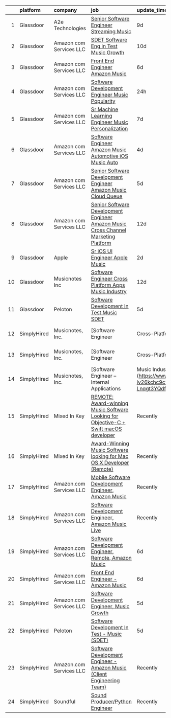 

|    | platform    | company                 | job                                                                                                                                                                                                                                                                                                                                                                                                                                                                                                                                                                                                                                                                                                                                                                                                                                                                                                                                                                                                                                                                                                                                                                                                                                                                                                                                                   | update_time   | location                  |
|---:|:------------|:------------------------|:------------------------------------------------------------------------------------------------------------------------------------------------------------------------------------------------------------------------------------------------------------------------------------------------------------------------------------------------------------------------------------------------------------------------------------------------------------------------------------------------------------------------------------------------------------------------------------------------------------------------------------------------------------------------------------------------------------------------------------------------------------------------------------------------------------------------------------------------------------------------------------------------------------------------------------------------------------------------------------------------------------------------------------------------------------------------------------------------------------------------------------------------------------------------------------------------------------------------------------------------------------------------------------------------------------------------------------------------------|:--------------|:--------------------------|
|  1 | Glassdoor   | A2e Technologies        | [Senior Software Engineer  Streaming Music ](https://www.glassdoor.com/partner/jobListing.htm?pos=111&ao=1136043&s=58&guid=00000182cea62b0bb83ffa8f366d6595&src=GD_JOB_AD&t=SR&vt=w&ea=1&cs=1_b022782c&cb=1661324372990&jobListingId=1008070692080&jrtk=3-0-1gb7acaprkuip801-1gb7acaqbghrk800-d22245dfa3e12a86-)                                                                                                                                                                                                                                                                                                                                                                                                                                                                                                                                                                                                                                                                                                                                                                                                                                                                                                                                                                                                                                      | 9d            | Seattle, WA               |
|  2 | Glassdoor   | Amazon com Services LLC | [SDET  Software Eng in Test  Music Growth](https://www.glassdoor.com/partner/jobListing.htm?pos=103&ao=1136043&s=58&guid=00000182cea62b0bb83ffa8f366d6595&src=GD_JOB_AD&t=SR&vt=w&cs=1_0d86eabc&cb=1661324372990&jobListingId=1008069543759&jrtk=3-0-1gb7acaprkuip801-1gb7acaqbghrk800-01ef90ed90cfbf63-)                                                                                                                                                                                                                                                                                                                                                                                                                                                                                                                                                                                                                                                                                                                                                                                                                                                                                                                                                                                                                                             | 10d           | Remote                    |
|  3 | Glassdoor   | Amazon com Services LLC | [Front End Engineer   Amazon Music](https://www.glassdoor.com/partner/jobListing.htm?pos=104&ao=1136043&s=58&guid=00000182cea62b0bb83ffa8f366d6595&src=GD_JOB_AD&t=SR&vt=w&cs=1_e49fe74b&cb=1661324372990&jobListingId=1008075514788&jrtk=3-0-1gb7acaprkuip801-1gb7acaqbghrk800-715a8f6f79b0da99-)                                                                                                                                                                                                                                                                                                                                                                                                                                                                                                                                                                                                                                                                                                                                                                                                                                                                                                                                                                                                                                                    | 6d            | Culver City, CA           |
|  4 | Glassdoor   | Amazon com Services LLC | [Software Development Engineer  Music Popularity](https://www.glassdoor.com/partner/jobListing.htm?pos=106&ao=1136043&s=58&guid=00000182cea62b0bb83ffa8f366d6595&src=GD_JOB_AD&t=SR&vt=w&cs=1_13797797&cb=1661324372990&jobListingId=1008088339861&jrtk=3-0-1gb7acaprkuip801-1gb7acaqbghrk800-bb4dfd6ed8595ac2-)                                                                                                                                                                                                                                                                                                                                                                                                                                                                                                                                                                                                                                                                                                                                                                                                                                                                                                                                                                                                                                      | 24h           | San Francisco, CA         |
|  5 | Glassdoor   | Amazon com Services LLC | [Sr Machine Learning Engineer  Music Personalization](https://www.glassdoor.com/partner/jobListing.htm?pos=107&ao=1136043&s=58&guid=00000182cea62b0bb83ffa8f366d6595&src=GD_JOB_AD&t=SR&vt=w&cs=1_94d26a08&cb=1661324372990&jobListingId=1008073674728&jrtk=3-0-1gb7acaprkuip801-1gb7acaqbghrk800-81a5f7bbc616b67b-)                                                                                                                                                                                                                                                                                                                                                                                                                                                                                                                                                                                                                                                                                                                                                                                                                                                                                                                                                                                                                                  | 7d            | San Francisco, CA         |
|  6 | Glassdoor   | Amazon com Services LLC | [Software Engineer   Amazon Music  Automotive  iOS   Music Auto](https://www.glassdoor.com/partner/jobListing.htm?pos=108&ao=1136043&s=58&guid=00000182cea62b0bb83ffa8f366d6595&src=GD_JOB_AD&t=SR&vt=w&cs=1_f439efa0&cb=1661324372990&jobListingId=1008081109802&jrtk=3-0-1gb7acaprkuip801-1gb7acaqbghrk800-7b4f93b3d8a75740-)                                                                                                                                                                                                                                                                                                                                                                                                                                                                                                                                                                                                                                                                                                                                                                                                                                                                                                                                                                                                                       | 4d            | Sunnyvale, CA             |
|  7 | Glassdoor   | Amazon com Services LLC | [Senior Software Development Engineer  Amazon Music  Cloud Queue ](https://www.glassdoor.com/partner/jobListing.htm?pos=109&ao=1136043&s=58&guid=00000182cea62b0bb83ffa8f366d6595&src=GD_JOB_AD&t=SR&vt=w&cs=1_c443439e&cb=1661324372990&jobListingId=1008078629812&jrtk=3-0-1gb7acaprkuip801-1gb7acaqbghrk800-af0d938f873e38f9-)                                                                                                                                                                                                                                                                                                                                                                                                                                                                                                                                                                                                                                                                                                                                                                                                                                                                                                                                                                                                                     | 5d            | Seattle, WA               |
|  8 | Glassdoor   | Amazon com Services LLC | [Senior Software Development Engineer   Amazon Music  Cross Channel Marketing Platform](https://www.glassdoor.com/partner/jobListing.htm?pos=110&ao=1136043&s=58&guid=00000182cea62b0bb83ffa8f366d6595&src=GD_JOB_AD&t=SR&vt=w&cs=1_822e5f8d&cb=1661324372990&jobListingId=1008066910045&jrtk=3-0-1gb7acaprkuip801-1gb7acaqbghrk800-d5a92c0d2ec6f85f-)                                                                                                                                                                                                                                                                                                                                                                                                                                                                                                                                                                                                                                                                                                                                                                                                                                                                                                                                                                                                | 12d           | San Francisco, CA         |
|  9 | Glassdoor   | Apple                   | [Sr  iOS UI Engineer Apple Music](https://www.glassdoor.com/partner/jobListing.htm?pos=102&ao=1110586&s=58&guid=00000182cea62b0bb83ffa8f366d6595&src=GD_JOB_AD&t=SR&vt=w&cs=1_376e20e2&cb=1661324372989&jobListingId=1008084352061&cpc=3BA4CE39D5B5DEF5&jrtk=3-0-1gb7acaprkuip801-1gb7acaqbghrk800-2aec7d6187f7ac12--6NYlbfkN0BvKrLyj5gPmtZO9T8euul8TCxuuKNOtzRJOomxnwSEodTz2Bc-sPZl1dBMH13w-jPuKJeE-AIwC7Kr9dxNbSC99z9IpOWBNe5cTyp3hBnw4tgYhST3YHA6r8srSklhEraOV3bjTPy_9ZJqjF8Mo5R78jrEKmNaDwOWoLNlLtdt2qS6-fYdx7TjYavIxbK5Ekt2RQGKoYzS4gssUdun4U9RDZSjmpf-ZPxHVzdDhNJUvXBJLTs1Q6SeUfjBVk_h8anAALPfQ-d3wAeieGWucMyyq0DDwVHqAzdkvqw-oxcwAxtsoXWwC1g-PsIREOtn8nR0XtH0jjEBqQzg53Y4oyRGq4LMiM7LVerNOP7S6zqynUnhjuohyhTvh7AV3SlSswJMi0Q4uwrXMBaonONdEnh9DqleyN0DafDv29nY06brlo0a6MVkvQb--SMIcrft3WmKR7H1GV4QFQcWD1ayuerVUR1sZOpMfYXhFD3J4FPvDItOXPcisPxmBTy-4ZQRuUOdsZ4nrkpAZupoQGLF1bkf1TVZQDtwRmyCTuCgDFzJFcrvt1jv8aMTWqyYri_h9Kn8O7tUSx9YduU2XuDvtbNH7TMUoBaWmqfZUlDVz53_jz5L2EUMWg1cW-3YC6_Tl89Xb_KaHI72DfCygWH8_iMDdrISoXafDjA-5eUHRNes2tl-BBHgQiIh7tK1GzBC11JVZJWhYfKr9z7S24J4D2HJOzdZ-ysuHbr1TN2nSuA1_DiHIGMxjp46eGbxCkNm8OkbwEjSqc7HxaOEw2yS20WXO44s8cWATLgnDm20UzYaguwn1Cs85Q4jJ63IjvlvwJMCLdzr1CYYZrKb31BALYtFHgRhb1dhAGQeARkFB9TYNxLBkjSRstsLBR3GMvu1zTJVatpt0H4naUExvaq_YzFtB-USgghZI0ATBkfUBrjPYhGEgImCprP6BOf-lC-x4-RUu-4OQSBQ8QOEFzyIJ4xS) | 2d            | Seattle, WA               |
| 10 | Glassdoor   | Musicnotes  Inc         | [Software Engineer   Cross Platform Apps   Music Industry](https://www.glassdoor.com/partner/jobListing.htm?pos=101&ao=1110586&s=58&guid=00000182cea62b0bb83ffa8f366d6595&src=GD_JOB_AD&t=SR&vt=w&ea=1&cs=1_d6ef8db4&cb=1661324372989&jobListingId=1008067368242&cpc=D2F1DE17EE1F43B9&jrtk=3-0-1gb7acaprkuip801-1gb7acaqbghrk800-e171e5a85bb6462c--6NYlbfkN0AzOvrGu_UugWgn3GqKRF9Dlu_Ew02IZ-2nOt7BxrJX_T9UyePuI4_eSA9dYE24Ro-DFYisjcrrJvnhkC_jcplk_fuPq1eQhYKVGE5Yr45F8QB9Fb0xbh6VTVKyPOCp_L9i2wi79_pybUfwGBDH2ZiKUA5hML8qZIM2-j4Va3zVneCVXGMXCBsvODHOMcfeYzklFIhgndyUU94x8Tjg7e1fySt3-ieIcF3_NZw8GfjNVAHkhvi_u7la-xlUjjKhIB3RNtp9hRMP3cRxnZqvy1dJ_iHB4k_QdRRzpSfgPrWuCIx1Ctlasfgh7bX84s8A2XBsnYKrhWzBsRCR-KaIsJSt_laaTxnnIVqjvE2L5ZPd4wzAY9SMeEE_PzBp-cpda8K7CK-aSlCnPpz7bcHfz1T233F21ILIDF5DcYkmIc_yBR9gOKcLIL1Twvz-LGyei5OPpQYemD7IGTAvKquCyp_l52PHs18l6DAWFNRgaY8CE_w7XCiI9EpsInQ2ewfXWOpRxgzsxds47v-bjLsE-5UA2p-Mg0lmtoQ%3D)                                                                                                                                                                                                                                                                                                                                                                                                                     | 12d           | Remote                    |
| 11 | Glassdoor   | Peloton                 | [Software Development In Test   Music  SDET ](https://www.glassdoor.com/partner/jobListing.htm?pos=105&ao=1136043&s=58&guid=00000182cea62b0bb83ffa8f366d6595&src=GD_JOB_AD&t=SR&vt=w&ea=1&cs=1_3f30b5c8&cb=1661324372990&jobListingId=1008078798511&jrtk=3-0-1gb7acaprkuip801-1gb7acaqbghrk800-c188b00975dabe46-)                                                                                                                                                                                                                                                                                                                                                                                                                                                                                                                                                                                                                                                                                                                                                                                                                                                                                                                                                                                                                                     | 5d            | Atlanta, GA               |
| 12 | SimplyHired | Musicnotes, Inc.        | [Software Engineer | Cross-Platform Apps | Music Industry](https://www.simplyhired.com/job/k8E4fg8SWWqgvPsk4kBA2CqJDhhUZAmYysUfvRGHibz7cVQEY9wzyw?q=music+developer)                                                                                                                                                                                                                                                                                                                                                                                                                                                                                                                                                                                                                                                                                                                                                                                                                                                                                                                                                                                                                                                                                                                                                                                  | 12d           | Remote                    |
| 13 | SimplyHired | Musicnotes, Inc.        | [Software Engineer | Cross-Platform Apps | Music Industry](https://www.simplyhired.com/job/k8E4fg8SWWqgvPsk4kBA2CqJDhhUZAmYysUfvRGHibz7cVQEY9wzyw?q=music+developer)                                                                                                                                                                                                                                                                                                                                                                                                                                                                                                                                                                                                                                                                                                                                                                                                                                                                                                                                                                                                                                                                                                                                                                                  | 12d           | Remote                    |
| 14 | SimplyHired | Musicnotes, Inc.        | [Software Engineer – Internal Applications | Music Industry](https://www.simplyhired.com/job/CJj4BR8cQSu-lv26kchc9c99R6mB050UHH-Lnqgt3YQdfFX2vFlL3A?q=music+developer)                                                                                                                                                                                                                                                                                                                                                                                                                                                                                                                                                                                                                                                                                                                                                                                                                                                                                                                                                                                                                                                                                                                                                                                | 13d           | Remote                    |
| 15 | SimplyHired | Mixed In Key            | [REMOTE: Award-winning Music Software Looking for Objective-C + Swift macOS developer](https://www.simplyhired.com/job/hp01aCVdwM9hovpsfWt-nTSQSiUrrYDI2aQZ3w5x5T-YN0cNGt-cJw?q=music+developer)                                                                                                                                                                                                                                                                                                                                                                                                                                                                                                                                                                                                                                                                                                                                                                                                                                                                                                                                                                                                                                                                                                                                                      | Recently      | Miami, FL                 |
| 16 | SimplyHired | Mixed In Key            | [Award-Winning Music Software looking for Mac OS X Developer (Remote)](https://www.simplyhired.com/job/L-2EZU2jVtCOIASfQ2mTylRc_wBs8G000Bd98cub72rlOwsLWp3RJA?q=music+developer)                                                                                                                                                                                                                                                                                                                                                                                                                                                                                                                                                                                                                                                                                                                                                                                                                                                                                                                                                                                                                                                                                                                                                                      | Recently      | Miami, FL                 |
| 17 | SimplyHired | Amazon.com Services LLC | [Mobile Software Development Engineer, Amazon Music](https://www.simplyhired.com/job/qpZ7cPNrZcyH3y7ATHRbNq2zJe1qRN6fP1y5rWh5cHJ7dL64YkvgZw?q=music+developer)                                                                                                                                                                                                                                                                                                                                                                                                                                                                                                                                                                                                                                                                                                                                                                                                                                                                                                                                                                                                                                                                                                                                                                                        | Recently      | Remote +3 locations       |
| 18 | SimplyHired | Amazon.com Services LLC | [Software Development Engineer, Amazon Music Live](https://www.simplyhired.com/job/mpgzgT6r885fjDF9t9oYbhMiUPQvAME3CQopjyPobkAI9WLjTXZnMg?q=music+developer)                                                                                                                                                                                                                                                                                                                                                                                                                                                                                                                                                                                                                                                                                                                                                                                                                                                                                                                                                                                                                                                                                                                                                                                          | Recently      | Remote +1 location        |
| 19 | SimplyHired | Amazon.com Services LLC | [Software Development Engineer, Remote, Amazon Music](https://www.simplyhired.com/job/d65y3BBFgV5dLOtO9e9WUMV5tuMFDJ0s8EwJtEMZSQeqRopxjao6dw?q=music+developer)                                                                                                                                                                                                                                                                                                                                                                                                                                                                                                                                                                                                                                                                                                                                                                                                                                                                                                                                                                                                                                                                                                                                                                                       | 6d            | Remote +6 locations       |
| 20 | SimplyHired | Amazon.com Services LLC | [Front End Engineer - Amazon Music](https://www.simplyhired.com/job/HrH56RyOPS9A2S9ZepvdPSj3gcoN29rik0njp4z2mjMeUUOG1Op4Dw?q=music+developer)                                                                                                                                                                                                                                                                                                                                                                                                                                                                                                                                                                                                                                                                                                                                                                                                                                                                                                                                                                                                                                                                                                                                                                                                         | 6d            | Culver City, CA           |
| 21 | SimplyHired | Amazon.com Services LLC | [Software Development Engineer, Music Growth](https://www.simplyhired.com/job/zZLbArzNTyZYDFNnGSuPF6mMnM3jPj2n3n5Yus6xn-lYJgGEIXDayg?q=music+developer)                                                                                                                                                                                                                                                                                                                                                                                                                                                                                                                                                                                                                                                                                                                                                                                                                                                                                                                                                                                                                                                                                                                                                                                               | 5d            | Seattle, WA +1 location   |
| 22 | SimplyHired | Peloton                 | [Software Development In Test - Music (SDET)](https://www.simplyhired.com/job/ODAbVEoXuUsPio47Ehie8LxrEtM0VQnHe1D22YI0m6e6IfAhyvT-qg?q=music+developer)                                                                                                                                                                                                                                                                                                                                                                                                                                                                                                                                                                                                                                                                                                                                                                                                                                                                                                                                                                                                                                                                                                                                                                                               | 5d            | Atlanta, GA               |
| 23 | SimplyHired | Amazon.com Services LLC | [Software Development Engineer - Amazon Music (Client Engineering Team)](https://www.simplyhired.com/job/zTtyNoXKlPAYFqcp3W3pf2F1rCGbwecivw7bOYS6gos9S9xY35AN4Q?q=music+developer)                                                                                                                                                                                                                                                                                                                                                                                                                                                                                                                                                                                                                                                                                                                                                                                                                                                                                                                                                                                                                                                                                                                                                                    | Recently      | United States +1 location |
| 24 | SimplyHired | Soundful                | [Sound Producer/Python Engineer](https://www.simplyhired.com/job/fKwTfqRWVzhZJJT6yoybTUB5_pL76wxlddnu6kqy2_naoU7JVaHVBQ?q=music+developer)                                                                                                                                                                                                                                                                                                                                                                                                                                                                                                                                                                                                                                                                                                                                                                                                                                                                                                                                                                                                                                                                                                                                                                                                            | Recently      | Remote                    |